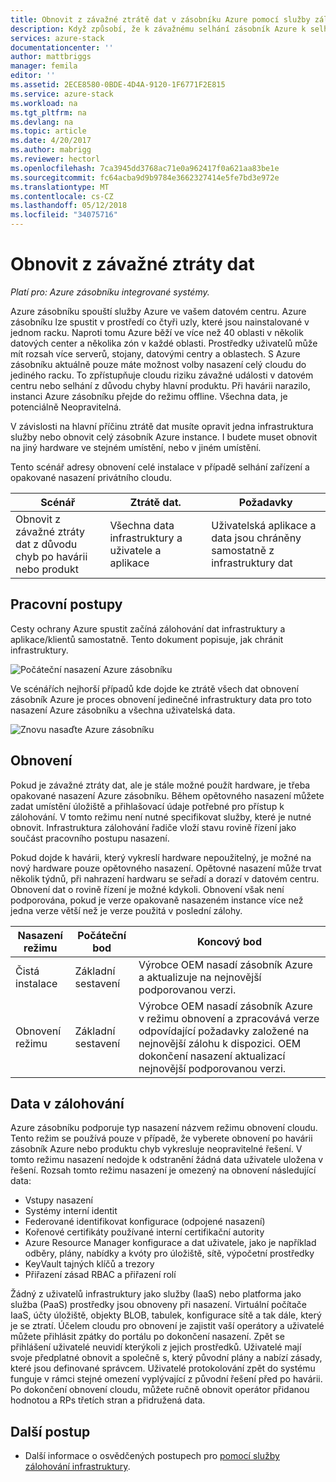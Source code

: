 ```yaml
---
title: Obnovit z závažné ztrátě dat v zásobníku Azure pomocí služby zálohování infrastruktury | Microsoft Docs
description: Když způsobí, že k závažnému selhání zásobník Azure k selhání, můžete Pokud opětovným vytvořením nasazení Azure zásobník obnovit data vaší infrastruktury.
services: azure-stack
documentationcenter: ''
author: mattbriggs
manager: femila
editor: ''
ms.assetid: 2ECE8580-0BDE-4D4A-9120-1F6771F2E815
ms.service: azure-stack
ms.workload: na
ms.tgt_pltfrm: na
ms.devlang: na
ms.topic: article
ms.date: 4/20/2017
ms.author: mabrigg
ms.reviewer: hectorl
ms.openlocfilehash: 7ca3945dd3768ac71e0a962417f0a621aa83be1e
ms.sourcegitcommit: fc64acba9d9b9784e3662327414e5fe7bd3e972e
ms.translationtype: MT
ms.contentlocale: cs-CZ
ms.lasthandoff: 05/12/2018
ms.locfileid: "34075716"
---
```

# <a name="recover-from-catastrophic-data-loss"></a>Obnovit z závažné ztráty dat

*Platí pro: Azure zásobníku integrované systémy.*

Azure zásobníku spouští služby Azure ve vašem datovém centru. Azure zásobníku lze spustit v prostředí co čtyři uzly, které jsou nainstalované v jednom racku. Naproti tomu Azure běží ve více než 40 oblasti v několik datových center a několika zón v každé oblasti. Prostředky uživatelů může mít rozsah více serverů, stojany, datovými centry a oblastech. S Azure zásobníku aktuálně pouze máte možnost volby nasazení celý cloudu do jediného racku. To zpřístupňuje cloudu riziku závažné události v datovém centru nebo selhání z důvodu chyby hlavní produktu. Při havárii narazilo, instanci Azure zásobníku přejde do režimu offline. Všechna data, je potenciálně Neopravitelná.

V závislosti na hlavní příčinu ztrátě dat musíte opravit jedna infrastruktura služby nebo obnovit celý zásobník Azure instance. I budete muset obnovit na jiný hardware ve stejném umístění, nebo v jiném umístění.

Tento scénář adresy obnovení celé instalace v případě selhání zařízení a opakované nasazení privátního cloudu.

| Scénář                                                           | Ztrátě dat.                            | Požadavky                                                             |
|--------------------------------------------------------------------|--------------------------------------|----------------------------------------------------------------------------|
| Obnovit z závažné ztráty dat z důvodu chyb po havárii nebo produkt | Všechna data infrastruktury a uživatele a aplikace | Uživatelská aplikace a data jsou chráněny samostatně z infrastruktury dat |

## <a name="workflows"></a>Pracovní postupy

Cesty ochrany Azure spustit začíná zálohování dat infrastruktury a aplikace/klientů samostatně. Tento dokument popisuje, jak chránit infrastruktury. 

![Počáteční nasazení Azure zásobníku](media\azure-stack-backup\azure-stack-backup-workflow1.png)

Ve scénářích nejhorší případů kde dojde ke ztrátě všech dat obnovení zásobník Azure je proces obnovení jedinečné infrastruktury data pro toto nasazení Azure zásobníku a všechna uživatelská data. 

![Znovu nasaďte Azure zásobníku](media\azure-stack-backup\azure-stack-backup-workflow2.png)

## <a name="restore"></a>Obnovení

Pokud je závažné ztráty dat, ale je stále možné použít hardware, je třeba opakované nasazení Azure zásobníku. Během opětovného nasazení můžete zadat umístění úložiště a přihlašovací údaje potřebné pro přístup k zálohování. V tomto režimu není nutné specifikovat služby, které je nutné obnovit. Infrastruktura zálohování řadiče vloží stavu rovině řízení jako součást pracovního postupu nasazení.

Pokud dojde k havárii, který vykreslí hardware nepoužitelný, je možné na nový hardware pouze opětovného nasazení. Opětovné nasazení může trvat několik týdnů, při nahrazení hardwaru se seřadí a dorazí v datovém centru. Obnovení dat o rovině řízení je možné kdykoli. Obnovení však není podporována, pokud je verze opakovaně nasazeném instance více než jedna verze větší než je verze použitá v poslední zálohy. 

| Nasazení režimu | Počáteční bod | Koncový bod                                                                                                                                                                                                     |
|-----------------|----------------|---------------------------------------------------------------------------------------------------------------------------------------------------------------------------------------------------------------|
| Čistá instalace   | Základní sestavení | Výrobce OEM nasadí zásobník Azure a aktualizuje na nejnovější podporovanou verzi.                                                                                                                                          |
| Obnovení režimu   | Základní sestavení | Výrobce OEM nasadí zásobník Azure v režimu obnovení a zpracovává verze odpovídající požadavky založené na nejnovější zálohu k dispozici. OEM dokončení nasazení aktualizací nejnovější podporovanou verzi. |

## <a name="data-in-backups"></a>Data v zálohování

Azure zásobníku podporuje typ nasazení názvem režimu obnovení cloudu. Tento režim se používá pouze v případě, že vyberete obnovení po havárii zásobník Azure nebo produktu chyb vykresluje neopravitelné řešení. V tomto režimu nasazení nedojde k odstranění žádná data uživatele uložena v řešení. Rozsah tomto režimu nasazení je omezený na obnovení následující data:

 - Vstupy nasazení
 - Systémy interní identit
 - Federované identifikovat konfigurace (odpojené nasazení)
 - Kořenové certifikáty používané interní certifikační autority
 - Azure Resource Manager konfigurace a dat uživatele, jako je například odběry, plány, nabídky a kvóty pro úložiště, sítě, výpočetní prostředky
 - KeyVault tajných klíčů a trezory
 - Přiřazení zásad RBAC a přiřazení rolí 

Žádný z uživatelů infrastruktury jako služby (IaaS) nebo platforma jako služba (PaaS) prostředky jsou obnoveny při nasazení. Virtuální počítače IaaS, účty úložiště, objekty BLOB, tabulek, konfigurace sítě a tak dále, který je se ztratí. Účelem cloudu pro obnovení je zajistit vaší operátory a uživatelé můžete přihlásit zpátky do portálu po dokončení nasazení. Zpět se přihlášení uživatelé neuvidí kterýkoli z jejich prostředků. Uživatelé mají svoje předplatné obnovit a společně s, který původní plány a nabízí zásady, které jsou definované správcem. Uživatelé protokolování zpět do systému funguje v rámci stejné omezení vyplývající z původní řešení před po havárii. Po dokončení obnovení cloudu, můžete ručně obnovit operátor přidanou hodnotou a RPs třetích stran a přidružená data.

## <a name="next-steps"></a>Další postup

 - Další informace o osvědčených postupech pro [pomocí služby zálohování infrastruktury](azure-stack-backup-best-practices.md).
